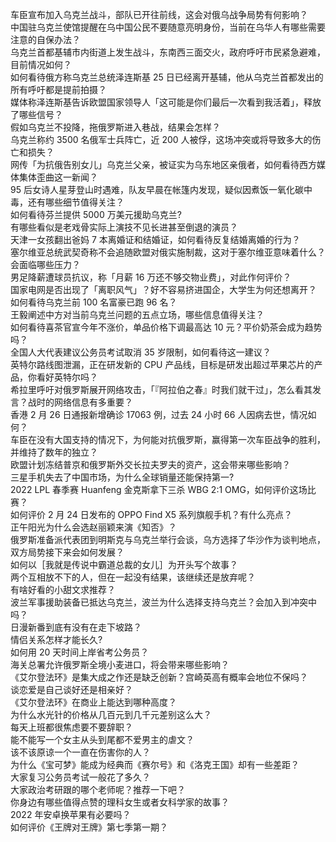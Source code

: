 车臣宣布加入乌克兰战斗，部队已开往前线，这会对俄乌战争局势有何影响？  
中国驻乌克兰使馆提醒在乌中国公民不要随意亮明身份，当前在乌华人有哪些需要注意的自保办法？  
乌克兰首都基辅市内街道上发生战斗，东南西三面交火，政府呼吁市民紧急避难，目前情况如何？  
如何看待俄方称乌克兰总统泽连斯基 25 日已经离开基辅，他从乌克兰首都发出的所有呼吁都是提前拍摄？  
媒体称泽连斯基告诉欧盟国家领导人「这可能是你们最后一次看到我活着」，释放了哪些信号？  
假如乌克兰不投降，拖俄罗斯进入巷战，结果会怎样？  
乌克兰称约 3500 名俄军士兵阵亡，近 200 人被俘，这场冲突或将导致多大的伤亡和损失？  
网传「为抗俄告别女儿」乌克兰父亲，被证实为乌东地区亲俄者，如何看待西方媒体集体歪曲这一新闻？  
95 后女诗人星芽登山时遇难，队友早晨在帐篷内发现，疑似因煮饭一氧化碳中毒，还有哪些细节值得关注？  
如何看待芬兰提供 5000 万美元援助乌克兰?  
有哪些看似是老戏骨实际上演技不见长进甚至倒退的演员？  
天津一女孩翻出爸妈 7 本离婚证和结婚证，如何看待反复结婚离婚的行为？  
塞尔维亚总统武契奇称不会追随欧盟对俄实施制裁，这对于塞尔维亚意味着什么？会面临哪些压力？  
男足降薪遭球员抗议，称「月薪 16 万还不够交物业费」，对此作何评价？  
国家电网是否出现了「离职风气」？好不容易挤进国企，大学生为何还想离开？  
如何看待乌克兰前 100 名富豪已跑 96 名？  
王毅阐述中方对当前乌克兰问题的五点立场，哪些信息值得关注？  
如何看待喜茶官宣今年不涨价，单品价格下调最高达 10 元？平价奶茶会成为趋势吗？  
全国人大代表建议公务员考试取消 35 岁限制，如何看待这一建议？  
英特尔路线图泄漏，正在研发新的 CPU 产品线，目标是研发出超过苹果芯片的产品，你看好英特尔吗？  
希拉里呼吁对俄罗斯展开网络攻击，「『阿拉伯之春』时我们就干过」，怎么看其发言？战时的网络信息有多重要？  
香港 2 月 26 日通报新增确诊 17063 例，过去 24 小时 66 人因病去世，情况如何？  
车臣在没有大国支持的情况下，为何能对抗俄罗斯，赢得第一次车臣战争的胜利，并维持了数年的独立？  
欧盟计划冻结普京和俄罗斯外交长拉夫罗夫的资产，这会带来哪些影响？  
三星手机失去了中国市场，为什么全球销量还能保持第一?  
2022 LPL 春季赛 Huanfeng 金克斯拿下三杀 WBG 2:1 OMG，如何评价这场比赛？  
如何评价 2 月 24 日发布的 OPPO Find X5 系列旗舰手机？有什么亮点？  
正午阳光为什么会选赵丽颖来演《知否》？  
俄罗斯准备派代表团到明斯克与乌克兰举行会谈，乌方选择了华沙作为谈判地点，双方局势接下来会如何发展？  
如何以［我就是传说中霸道总裁的女儿］为开头写个故事？  
两个互相放不下的人，但在一起没有结果，该继续还是放弃呢？  
有啥好看的小甜文求推荐？  
波兰军事援助装备已抵达乌克兰，波兰为什么选择支持乌克兰？会加入到冲突中吗？  
日漫新番到底有没有在走下坡路？  
情侣关系怎样才能长久?  
如何用 20 天时间上岸省考公务员？  
海关总署允许俄罗斯全境小麦进口，将会带来哪些影响？  
《艾尔登法环》是集大成之作还是缺乏创新？宫崎英高有概率会地位不保吗？  
谈恋爱是自己谈好还是相亲好？  
《艾尔登法环》在商业上能达到哪种高度？  
为什么水光针的价格从几百元到几千元差别这么大？  
每天上班都很焦虑要不要辞职？  
能不能写一个女主从头到尾都不爱男主的虐文？  
该不该原谅一个一直在伤害你的人？  
为什么《宝可梦》能成为经典而《赛尔号》和《洛克王国》却有一些差距？  
大家复习公务员考试一般花了多久？  
大家政治考研跟的哪个老师呢？推荐一下吧？  
你身边有哪些值得点赞的理科女生或者女科学家的故事？  
2022 年安卓换苹果有必要吗？  
如何评价《王牌对王牌》第七季第一期？  
